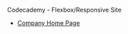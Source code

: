 Codecademy - Flexbox/Responsive Site
- <a href="https://ktkcruz.github.io/company-home-page/">Company Home Page</a>
